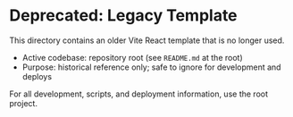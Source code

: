 # Deprecated: Legacy Template

This directory contains an older Vite React template that is no longer used.

- Active codebase: repository root (see `README.md` at the root)
- Purpose: historical reference only; safe to ignore for development and deploys

For all development, scripts, and deployment information, use the root project.
